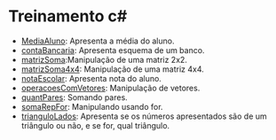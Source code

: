 # Treinamento c#

- [MediaAluno](https://github.com/natassjalessa/treinamento-csharp/tree/master/MediaAluno): Apresenta a média do aluno.
- [contaBancaria](https://github.com/natassjalessa/treinamento-csharp/tree/master/contaBancaria): Apresenta esquema de um banco.
- [matrizSoma](https://github.com/natassjalessa/treinamento-csharp/tree/master/matrizSoma):Manipulação de uma matriz 2x2.
- [matrizSoma4x4](https://github.com/natassjalessa/treinamento-csharp/tree/master/matrizSoma4x4): Manipulação de uma matriz 4x4.
- [notaEscolar](https://github.com/natassjalessa/treinamento-csharp/tree/master/notaEscolar): Apresenta nota do aluno.
- [operacoesComVetores](https://github.com/natassjalessa/treinamento-csharp/tree/master/operacoesComVetores): Manipulação de vetores.
- [quantPares](https://github.com/natassjalessa/treinamento-csharp/tree/master/quantPares): Somando pares.
- [somaRepFor](https://github.com/natassjalessa/treinamento-csharp/tree/master/somaRepFor): Manipulando usando for.
- [trianguloLados](https://github.com/natassjalessa/treinamento-csharp/tree/master/trianguloLados): Apresenta se os números apresentados são de um triângulo ou não, e se for, qual triângulo.
